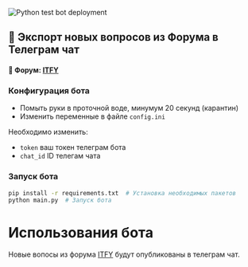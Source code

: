 ![Python test bot deployment](https://github.com/mowshon/itfy-feed-to-chat/workflows/Python%20test%20bot%20deployment/badge.svg)
## 🤖 Экспорт новых вопросов из Форума в Телеграм чат
#### 📢 Форум: [ITFY](https://itfy.org)


### Конфигурация бота
* Помыть руки в проточной воде, минумум 20 секунд (карантин)
* Изменить переменные в файле `config.ini` 

Необходимо изменить:
  * `token` ваш токен телеграм бота
  * `chat_id` ID телегам чата

### Запуск бота

```bash
pip install -r requirements.txt  # Установка необходимых пакетов
python main.py  # Запуск бота
```

# Использования бота

Новые вопосы из форума [ITFY](https://itfy.org) будут опубликованы в телеграм чат. 
